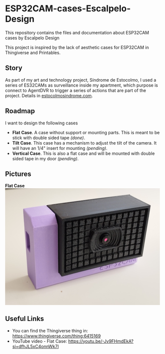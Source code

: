 # ESP32CAM-cases-Escalpelo-Design
This repository contains the files and documentation about ESP32CAM cases by Escalpelo Design

This project is inspired by the lack of aesthetic cases for ESP32CAM in Thingiverse and Printables.

## Story

As part of my art and technology project, Síndrome de Estocolmo, I used a series of ES32CAMs as surveillance inside my apartment, which purpose is connect to AgentDVR to trigger a series of actions that are part of the project. Details in [estocolmosindrome.com](https://estocolmosindrome.com/).

## Roadmap
I want to design the following cases
- **Flat Case**. A case without support or mounting parts. This is meant to be stick with double sided tape *(done)*.
- **Tilt Case**. This case has a mechanism to adjust the tilt of the camera. It will have an 1/4" insert for mounting *(pending)*.
- **Vertical Case**. This is also a flat case and will be mounted with double sided tape in my door *(pending)*.

## Pictures

**Flat Case**
![](https://github.com/hugoescalpelo/ESP32CAM-cases-Escalpelo-Design/blob/main/ESP32CAM%20case%20-%20Flat/Images/IMG_20240103_125934.jpg?raw=true)
## Useful Links

- You can find the Thingiverse thing in: https://www.thingiverse.com/thing:6415169
- YouTube video - Flat Case: https://youtu.be/-Jv9FHmdEkA?si=dfhJL5xC4onnWk7I

